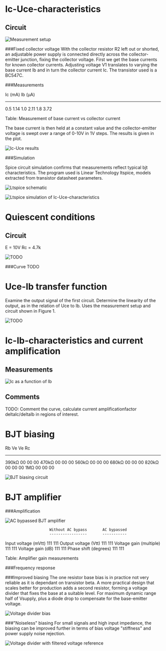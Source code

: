 Ic-Uce-characteristics
======================

Circuit
-------

![Measurement setup](img/ic-uce_schem.png)


###Fixed collector voltage
With the collector resistor R2 left out or shorted, an adjustable power supply
is connected directly across the collector-emitter junction, fixing the
collector voltage. First we get the base currents for known collector currents.
Adjusting voltage V1 translates to varying the base current Ib and in turn the
collector current Ic.
The transistor used is a BC547C.


###Measurements

Ic (mA)     Ib (µA)
-------     -------
0.5         1.14
1.0         2.11 
1.8         3.72 

Table: Measurement of base current vs collector current


The base current is then held at a constant value and the collector-emitter
voltage is swept over a range of 0-10V in 1V steps.
The results is given in the plot.

![Ic-Uce results](img/ic-uce_plot.png)


###Simulation

Spice circuit simulation confirms that measurements reflect typical bjt
characteristics. The program used is Linear Technology ltspice, models extracted
from transistor datasheet parameters.

![Ltspice schematic](img/ic-uce_ltspice-schem.png)

![Ltspice simulation of Ic-Uce-characteristics](img/ic-uce_ltspice-plot.png)



Quiescent conditions
====================

Circuit
-------
E = 10V Rc = 4.7k

![TODO](img/TODO.png)

###Curve
TODO


Uce-Ib transfer function
========================
Examine the output signal of the first circuit. Determine the linearity of the
output, as in the relation of Uce to Ib.
Uses the measurement setup and circuit shown in Figure 1.

![TODO](img/TODO.png)


Ic-Ib-characteristics and current amplification
===============================================

Measurements
------------

![Ic as a function of Ib](img/TODO.png)

Comments
--------
TODO: Comment the curve, calculate current amplificationfactor deltaIc/deltaIb
in regions of interest.


BJT biasing
===========

Rb          Ve          Ve          Rc 
--          --          --          --
390kΩ       00          00          00
470kΩ       00          00          00
560kΩ       00          00          00
680kΩ       00          00          00
820kΩ       00          00          00
1MΩ         00          00          00

![BJT biasing circuit](img/bjt-bias_1.png)


BJT amplifier
=============

###Amplification

![AC bypassed BJT amplifier](img/bjt-bias_2AC.png)


                        Without AC bypass       AC bypassed
                        -----------------       -----------
Input voltage (mVtt)    111                     111
Output voltage (Vtt)    111                     111
Voltage gain (multiple) 111                     111
Voltage gain (dB)       111                     111
Phase shift (degrees)   111                     111

Table: Amplifier gain measurements


###Frequency response


###Improved biasing
The one resistor base bias is in practice not very reliable as it is dependant on transistor
beta. A more practical design that scales better for production adds a second resistor, forming
a voltage divider that fixes the base at a suitable level. For maximum dynamic range half of Vsupply,
plus a diode drop to compensate for the base-emitter voltage.

![Voltage divider bias](img/bjt-bias_2AC_improved.png)


###"Noiseless" biasing
For small signals and high input impedance, the biasing can be improved further in terms of bias voltage
"stiffness" and power supply noise rejection. 

![Voltage divider with filtered voltage reference](img/bjt-bias_2AC_quiet.png)
